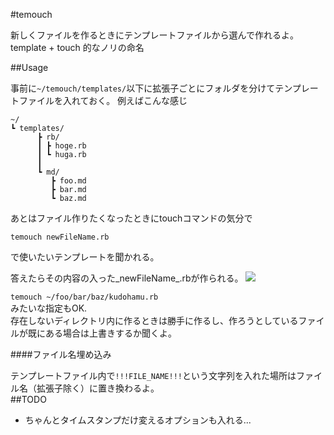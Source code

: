 #temouch

新しくファイルを作るときにテンプレートファイルから選んで作れるよ。  
template + touch 的なノリの命名

##Usage

事前に`~/temouch/templates/`以下に拡張子ごとにフォルダを分けてテンプレートファイルを入れておく。 
例えばこんな感じ

```
~/
┗ templates/
      ┣ rb/
      ┃ ┣ hoge.rb
      ┃ ┗ huga.rb
      ┃ 
      ┗ md/
         ┣ foo.md
         ┣ bar.md
         ┗ baz.md
```

あとはファイル作りたくなったときにtouchコマンドの気分で

```
temouch newFileName.rb
```

で使いたいテンプレートを聞かれる。

答えたらその内容の入った_newFileName_.rbが作られる。
![](https://dl.dropboxusercontent.com/u/74925506/temouch.png)


`temouch ~/foo/bar/baz/kudohamu.rb`  
みたいな指定もOK.  
存在しないディレクトリ内に作るときは勝手に作るし、作ろうとしているファイルが既にある場合は上書きするか聞くよ。

####ファイル名埋め込み

テンプレートファイル内で`!!!FILE_NAME!!!`という文字列を入れた場所はファイル名（拡張子除く）に置き換わるよ。  
##TODO

* ちゃんとタイムスタンプだけ変えるオプションも入れる...
